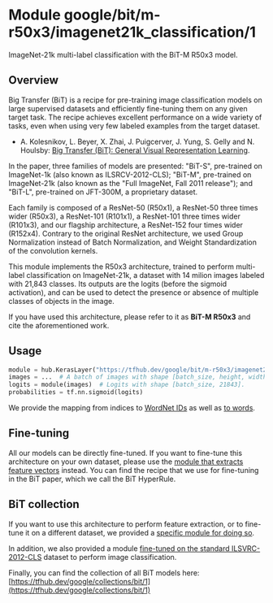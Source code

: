 # Module google/bit/m-r50x3/imagenet21k_classification/1

ImageNet-21k multi-label classification with the BiT-M R50x3 model.

<!-- dataset: ImageNet-21k -->
<!-- fine-tunable: true -->
<!-- format: saved_model_2 -->
<!-- module-type: image-classification -->
<!-- network-architecture: ResNet50x3-v2 -->


## Overview

Big Transfer (BiT) is a recipe for pre-training image classification models on
large supervised datasets and efficiently fine-tuning them on any given target
task. The recipe achieves excellent performance on a wide variety of tasks,
even when using very few labeled examples from the target dataset.

* A. Kolesnikov, L. Beyer, X. Zhai, J. Puigcerver, J. Yung, S. Gelly and
  N. Houlsby:
  [Big Transfer (BiT): General Visual Representation Learning](https://arxiv.org/abs/1912.11370).

In the paper, three families of models are presented: "BiT-S", pre-trained on
ImageNet-1k (also known as ILSRCV-2012-CLS); "BiT-M", pre-trained on
ImageNet-21k (also known as the "Full ImageNet, Fall 2011 release");
and "BiT-L", pre-trained on JFT-300M, a proprietary dataset.

Each family is composed of a ResNet-50 (R50x1), a ResNet-50 three times wider
(R50x3), a ResNet-101 (R101x1), a ResNet-101 three times wider (R101x3), and our
flagship architecture, a ResNet-152 four times wider (R152x4). Contrary to the
original ResNet architecture, we used Group Normalization instead of Batch
Normalization, and Weight Standardization of the convolution kernels.

This module implements the R50x3 architecture, trained to perform
multi-label classification on ImageNet-21k, a dataset with 14 milion images
labeled with 21,843 classes.
Its outputs are the logits (before the sigmoid activation), and can be used to
detect the presence or absence of multiple classes of objects in the image.

If you have used this architecture, please refer to it as
**BiT-M R50x3** and cite the aforementioned work.

## Usage

```python
module = hub.KerasLayer("https://tfhub.dev/google/bit/m-r50x3/imagenet21k_classification/1")
images = ...  # A batch of images with shape [batch_size, height, width, 3].
logits = module(images)  # Logits with shape [batch_size, 21843].
probabilities = tf.nn.sigmoid(logits)
```

We provide the mapping from indices to
[WordNet IDs](https://storage.googleapis.com/bit_models/imagenet21k_wordnet_ids.txt)
as well as
[to words](https://storage.googleapis.com/bit_models/imagenet21k_wordnet_lemmas.txt).

## Fine-tuning

All our models can be directly fine-tuned.
If you want to fine-tune this architecture on your own dataset, please use the
[module that extracts feature vectors](https://tfhub.dev/google/bit/m-r50x3/1)
instead.
You can find the recipe that we use for fine-tuning in the BiT paper, which we
call the BiT HyperRule.

## BiT collection

If you want to use this architecture to perform feature extraction, or to
fine-tune it on a different dataset, we provided a
[specific module for doing so](https://tfhub.dev/google/bit/m-r50x3/1).

In addition, we also provided a module
[fine-tuned on the standard ILSVRC-2012-CLS](https://tfhub.dev/google/bit/m-r50x3/ilsvrc2012_classification/1)
dataset to perform image classification.

Finally, you can find the collection of all BiT models here: [https://tfhub.dev/google/collections/bit/1](https://tfhub.dev/google/collections/bit/1)
